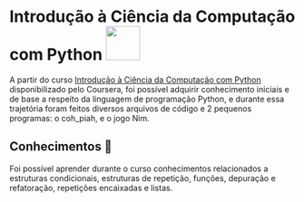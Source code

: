 # Introdução à Ciência da Computação com Python <img src="https://cdn3.iconfinder.com/data/icons/logos-and-brands-adobe/512/267_Python-512.png" width="60"/>

A partir do curso [Introdução à Ciência da Computação com Python](https://www.coursera.org/learn/ciencia-computacao-python-conceitos) disponibilizado pelo Coursera, foi possível adquirir conhecimento iniciais e de base a respeito da linguagem de programação Python, e durante essa trajetória foram feitos diversos arquivos de código e 2 pequenos programas: o coh_piah, e o jogo Nim.

## Conhecimentos 📝
Foi possível aprender durante o curso conhecimentos relacionados a estruturas condicionais, estruturas de repetição, funções, depuração e refatoração, repetições encaixadas e listas.
